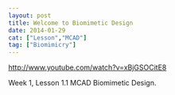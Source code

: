 ```yaml
---
layout: post
title: Welcome to Biomimetic Design
date: 2014-01-29
cat: ["Lesson","MCAD"]
tag: ["Biomimicry"]
---
```


http://www.youtube.com/watch?v=xBjGSOCitE8  

Week 1, Lesson 1.1 MCAD Biomimetic Design.